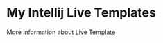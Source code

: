 # My Intellij Live Templates

More information about [Live Template](http://www.jetbrains.com/idea/webhelp/live-templates.html)